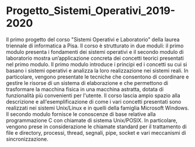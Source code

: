# Progetto_Sistemi_Operativi_2019-2020
Il primo progetto del corso "Sistemi Operativi e Laboratorio" della laurea triennale di informatica a Pisa. Il corso è strutturato in due moduli: il primo modulo presenta i fondamenti dei sistemi operativi e il secondo modulo di laboratorio mostra un’applicazione concreta dei concetti teorici presentati nel primo modulo. Il primo modulo introduce i principi ed i concetti su cui si basano i sistemi operativi e analizza la loro realizzazione nei sistemi reali. In particolare, vengono presentate le tecniche che consentono di coordinare e gestire le risorse di un sistema di elaborazione e che permettono di trasformare la macchina fisica in una macchina astratta, dotata di funzionalità più convenienti per l'utente. Il corso lascia ampio spazio alla descrizione e all'esemplificazione di come i vari concetti presentati sono realizzati nei sistemi Unix/Linux e in quelli della famiglia Microsoft Windows. Il secondo modulo fornisce le conoscenze di base relative alla programmazione C con chiamate di sistema Unix/POSIX. In particolare, vengono prese in considerazione le chiamate standard per il trattamento di file e directory, processi, thread, segnali, pipe, socket e vari meccanismi di sincronizzazione.
